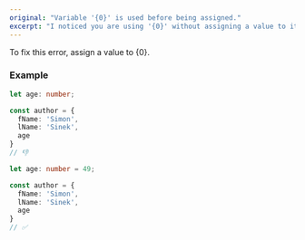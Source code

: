 ```yaml
---
original: "Variable '{0}' is used before being assigned."
excerpt: "I noticed you are using '{0}' without assigning a value to it."
---
```


To fix this error, assign a value to {0}.

### Example

```ts
let age: number;

const author = {
  fName: 'Simon',
  lName: 'Sinek',
  age
}
// 👎
```

```ts
let age: number = 49;

const author = {
  fName: 'Simon',
  lName: 'Sinek',
  age
}
// ✅
```
